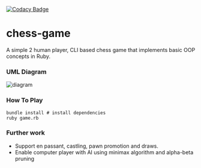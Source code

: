 [![Codacy Badge](https://app.codacy.com/project/badge/Grade/c579a2985639440894940f8dc5fee1d0)](https://www.codacy.com/gh/AyaAhmed01/chess-game/dashboard?utm_source=github.com&amp;utm_medium=referral&amp;utm_content=AyaAhmed01/chess-game&amp;utm_campaign=Badge_Grade)
# chess-game
A simple 2 human player, CLI based chess game that implements basic OOP concepts in Ruby. 

### UML Diagram
![diagram](https://assets.aaonline.io/fullstack/ruby/assets/Chess_Diagram.png)     

### How To Play
```
bundle install # install dependencies
ruby game.rb
```
### Further work
* Support en passant, castling, pawn promotion and draws.
* Enable computer player with AI using minimax algorithm and alpha-beta pruning
